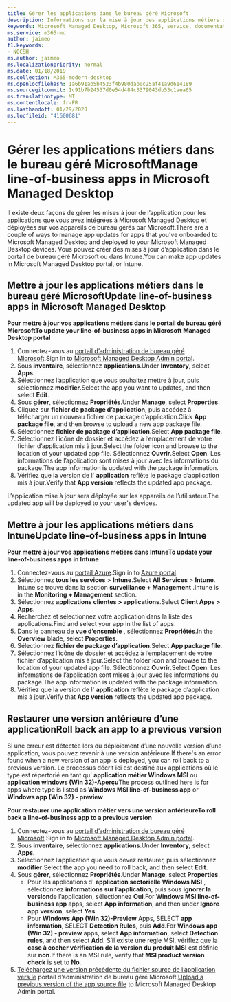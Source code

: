 ```yaml
---
title: Gérer les applications dans le bureau géré Microsoft
description: Informations sur la mise à jour des applications métiers déployées sur des appareils de bureau gérés par Microsoft
keywords: Microsoft Managed Desktop, Microsoft 365, service, documentation
ms.service: m365-md
author: jaimeo
f1.keywords:
- NOCSH
ms.author: jaimeo
ms.localizationpriority: normal
ms.date: 01/18/2019
ms.collection: M365-modern-desktop
ms.openlocfilehash: 1a6b91ab5b4523f4b980dab0c25af41a9d614189
ms.sourcegitcommit: 1c91b7b24537d0e54d484c3379043db53c1aea65
ms.translationtype: MT
ms.contentlocale: fr-FR
ms.lasthandoff: 01/29/2020
ms.locfileid: "41600681"
---
```

# <a name="manage-line-of-business-apps-in-microsoft-managed-desktop"></a><span data-ttu-id="fb02b-104">Gérer les applications métiers dans le bureau géré Microsoft</span><span class="sxs-lookup"><span data-stu-id="fb02b-104">Manage line-of-business apps in Microsoft Managed Desktop</span></span>

<!--Application management -->

<span data-ttu-id="fb02b-105">Il existe deux façons de gérer les mises à jour de l’application pour les applications que vous avez intégrées à Microsoft Managed Desktop et déployées sur vos appareils de bureau gérés par Microsoft.</span><span class="sxs-lookup"><span data-stu-id="fb02b-105">There are a couple of ways to manage app updates for apps that you've onboarded to Microsoft Managed Desktop and deployed to your Microsoft Managed Desktop devices.</span></span> <span data-ttu-id="fb02b-106">Vous pouvez créer des mises à jour d’application dans le portail de bureau géré Microsoft ou dans Intune.</span><span class="sxs-lookup"><span data-stu-id="fb02b-106">You can make app updates in Microsoft Managed Desktop portal, or Intune.</span></span> 

<span id="update-app-mmd" />

## <a name="update-line-of-business-apps-in-microsoft-managed-desktop"></a><span data-ttu-id="fb02b-107">Mettre à jour les applications métiers dans le bureau géré Microsoft</span><span class="sxs-lookup"><span data-stu-id="fb02b-107">Update line-of-business apps in Microsoft Managed Desktop</span></span>

<span data-ttu-id="fb02b-108">**Pour mettre à jour vos applications métiers dans le portail de bureau géré Microsoft**</span><span class="sxs-lookup"><span data-stu-id="fb02b-108">**To update your line-of-business apps in Microsoft Managed Desktop portal**</span></span>
1. <span data-ttu-id="fb02b-109">Connectez-vous au [portail d’administration de bureau géré Microsoft](https://aka.ms/mmdportal).</span><span class="sxs-lookup"><span data-stu-id="fb02b-109">Sign in to [Microsoft Managed Desktop Admin portal](https://aka.ms/mmdportal).</span></span>
2. <span data-ttu-id="fb02b-110">Sous **inventaire**, sélectionnez **applications**.</span><span class="sxs-lookup"><span data-stu-id="fb02b-110">Under **Inventory**, select **Apps**.</span></span>  
3. <span data-ttu-id="fb02b-111">Sélectionnez l’application que vous souhaitez mettre à jour, puis sélectionnez **modifier**.</span><span class="sxs-lookup"><span data-stu-id="fb02b-111">Select the app you want to updates, and then select **Edit**.</span></span>
4. <span data-ttu-id="fb02b-112">Sous **gérer**, sélectionnez **Propriétés**.</span><span class="sxs-lookup"><span data-stu-id="fb02b-112">Under **Manage**, select **Properties**.</span></span> 
5. <span data-ttu-id="fb02b-113">Cliquez sur **fichier de package d’application**, puis accédez à télécharger un nouveau fichier de package d’application.</span><span class="sxs-lookup"><span data-stu-id="fb02b-113">Click **App package file**, and then browse to upload a new app package file.</span></span>
6. <span data-ttu-id="fb02b-114">Sélectionnez **fichier de package d’application**.</span><span class="sxs-lookup"><span data-stu-id="fb02b-114">Select **App package file**.</span></span>
7. <span data-ttu-id="fb02b-115">Sélectionnez l’icône de dossier et accédez à l’emplacement de votre fichier d’application mis à jour.</span><span class="sxs-lookup"><span data-stu-id="fb02b-115">Select the folder icon and browse to the location of your updated app file.</span></span> <span data-ttu-id="fb02b-116">Sélectionnez **Ouvrir**.</span><span class="sxs-lookup"><span data-stu-id="fb02b-116">Select **Open**.</span></span> <span data-ttu-id="fb02b-117">Les informations de l’application sont mises à jour avec les informations du package.</span><span class="sxs-lookup"><span data-stu-id="fb02b-117">The app information is updated with the package information.</span></span>
8. <span data-ttu-id="fb02b-118">Vérifiez que la version de l' **application** reflète le package d’application mis à jour.</span><span class="sxs-lookup"><span data-stu-id="fb02b-118">Verify that **App version** reflects the updated app package.</span></span> 

<span data-ttu-id="fb02b-119">L’application mise à jour sera déployée sur les appareils de l’utilisateur.</span><span class="sxs-lookup"><span data-stu-id="fb02b-119">The updated app will be deployed to your user's devices.</span></span>

<span id="update-app-intune" />

## <a name="update-line-of-business-apps-in-intune"></a><span data-ttu-id="fb02b-120">Mettre à jour les applications métiers dans Intune</span><span class="sxs-lookup"><span data-stu-id="fb02b-120">Update line-of-business apps in Intune</span></span>

<span data-ttu-id="fb02b-121">**Pour mettre à jour vos applications métiers dans Intune**</span><span class="sxs-lookup"><span data-stu-id="fb02b-121">**To update your line-of-business apps in Intune**</span></span>
1. <span data-ttu-id="fb02b-122">Connectez-vous au [portail Azure](https://portal.azure.com).</span><span class="sxs-lookup"><span data-stu-id="fb02b-122">Sign in to [Azure portal](https://portal.azure.com).</span></span>
2. <span data-ttu-id="fb02b-123">Sélectionnez **tous les services** > **Intune**.</span><span class="sxs-lookup"><span data-stu-id="fb02b-123">Select **All Services** > **Intune**.</span></span> <span data-ttu-id="fb02b-124">Intune se trouve dans la section **surveillance + Management** .</span><span class="sxs-lookup"><span data-stu-id="fb02b-124">Intune is in the **Monitoring + Management** section.</span></span>
3. <span data-ttu-id="fb02b-125">Sélectionnez **applications clientes > applications**.</span><span class="sxs-lookup"><span data-stu-id="fb02b-125">Select **Client Apps > Apps**.</span></span>
4. <span data-ttu-id="fb02b-126">Recherchez et sélectionnez votre application dans la liste des applications.</span><span class="sxs-lookup"><span data-stu-id="fb02b-126">Find and select your app in the list of apps.</span></span>
5. <span data-ttu-id="fb02b-127">Dans le panneau de **vue d’ensemble** , sélectionnez **Propriétés**.</span><span class="sxs-lookup"><span data-stu-id="fb02b-127">In the **Overview** blade, select **Properties**.</span></span>
6. <span data-ttu-id="fb02b-128">Sélectionnez **fichier de package d’application**.</span><span class="sxs-lookup"><span data-stu-id="fb02b-128">Select **App package file**.</span></span>
7. <span data-ttu-id="fb02b-129">Sélectionnez l’icône de dossier et accédez à l’emplacement de votre fichier d’application mis à jour.</span><span class="sxs-lookup"><span data-stu-id="fb02b-129">Select the folder icon and browse to the location of your updated app file.</span></span> <span data-ttu-id="fb02b-130">Sélectionnez **Ouvrir**.</span><span class="sxs-lookup"><span data-stu-id="fb02b-130">Select **Open**.</span></span> <span data-ttu-id="fb02b-131">Les informations de l’application sont mises à jour avec les informations du package.</span><span class="sxs-lookup"><span data-stu-id="fb02b-131">The app information is updated with the package information.</span></span>
8. <span data-ttu-id="fb02b-132">Vérifiez que la version de l' **application** reflète le package d’application mis à jour.</span><span class="sxs-lookup"><span data-stu-id="fb02b-132">Verify that **App version** reflects the updated app package.</span></span>

<span id="roll-back-app-mmd" />

## <a name="roll-back-an-app-to-a-previous-version"></a><span data-ttu-id="fb02b-133">Restaurer une version antérieure d’une application</span><span class="sxs-lookup"><span data-stu-id="fb02b-133">Roll back an app to a previous version</span></span>

<span data-ttu-id="fb02b-134">Si une erreur est détectée lors du déploiement d’une nouvelle version d’une application, vous pouvez revenir à une version antérieure.</span><span class="sxs-lookup"><span data-stu-id="fb02b-134">If there's an error found when a new version of an app is deployed, you can roll back to a previous version.</span></span> <span data-ttu-id="fb02b-135">Le processus décrit ici est destiné aux applications où le type est répertorié en tant qu' **application métier Windows MSI** ou **application windows (Win 32)-Aperçu**</span><span class="sxs-lookup"><span data-stu-id="fb02b-135">The process outlined here is for apps where type is listed as **Windows MSI line-of-business app** or **Windows app (Win 32) - preview**</span></span>

<span data-ttu-id="fb02b-136">**Pour restaurer une application métier vers une version antérieure**</span><span class="sxs-lookup"><span data-stu-id="fb02b-136">**To roll back a line-of-business app to a previous version**</span></span>

1. <span data-ttu-id="fb02b-137">Connectez-vous au [portail d’administration de bureau géré Microsoft](https://aka.ms/mmdportal).</span><span class="sxs-lookup"><span data-stu-id="fb02b-137">Sign in to [Microsoft Managed Desktop Admin portal](https://aka.ms/mmdportal).</span></span>
2. <span data-ttu-id="fb02b-138">Sous **inventaire**, sélectionnez **applications**.</span><span class="sxs-lookup"><span data-stu-id="fb02b-138">Under **Inventory**, select **Apps**.</span></span>  
3. <span data-ttu-id="fb02b-139">Sélectionnez l’application que vous devez restaurer, puis sélectionnez **modifier**.</span><span class="sxs-lookup"><span data-stu-id="fb02b-139">Select the app you need to roll back, and then select **Edit**.</span></span>
4. <span data-ttu-id="fb02b-140">Sous **gérer**, sélectionnez **Propriétés**.</span><span class="sxs-lookup"><span data-stu-id="fb02b-140">Under **Manage**, select **Properties**.</span></span> 
    - <span data-ttu-id="fb02b-141">Pour les applications d' **application sectorielle Windows MSI** , sélectionnez **informations sur l’application**, puis sous **ignorer la version**de l’application, sélectionnez **Oui**.</span><span class="sxs-lookup"><span data-stu-id="fb02b-141">For **Windows MSI line-of-business app** apps, select **App information**, and then under **Ignore app version**, select **Yes**.</span></span>
    - <span data-ttu-id="fb02b-142">Pour **Windows App (Win 32)-Preview** Apps, SELECT **app information**, SELECT **Detection Rules**, puis **Add**.</span><span class="sxs-lookup"><span data-stu-id="fb02b-142">For **Windows app (Win 32) - preview** apps, select **App information**, select **Detection rules**, and then select **Add**.</span></span> 
    <span data-ttu-id="fb02b-143">S’il existe une règle MSI, vérifiez que la **case à cocher vérification de la version du produit MSI** est définie sur **non**.</span><span class="sxs-lookup"><span data-stu-id="fb02b-143">If there is an MSI rule, verify that **MSI product version check** is set to **No**.</span></span>
5. <span data-ttu-id="fb02b-144">[Téléchargez une version précédente du fichier source de l’application vers le](../get-started/deploy-apps.md) portail d’administration de bureau géré Microsoft.</span><span class="sxs-lookup"><span data-stu-id="fb02b-144">[Upload a previous version of the app source file](../get-started/deploy-apps.md) to Microsoft Managed Desktop Admin portal.</span></span>  

